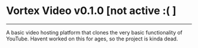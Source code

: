 # Vortex Video v0.1.0 [not active :( ]

---

A basic video hosting platform that clones the very basic functionality of YouTube. Havent worked on this for ages, so the project is kinda dead.
